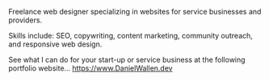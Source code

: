 Freelance web designer specializing in websites for service businesses and providers.

Skills include: SEO, copywriting, content marketing, community outreach, and responsive web design.

See what I can do for your start-up or service business at the following portfolio website... https://www.DanielWallen.dev
